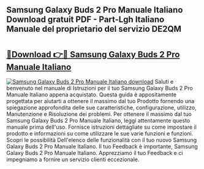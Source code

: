 ## Samsung Galaxy Buds 2 Pro Manuale Italiano Download gratuit PDF - Part-Lgh Italiano Manuale del proprietario del servizio DE2QM

# <h2><a href="http://dfan35w.blite.top/?on=Samsung+Galaxy+Buds+2+Pro+Manuale+Italiano">🔗Download 👉🔴 Samsung Galaxy Buds 2 Pro Manuale Italiano</a></h2>

[![Samsung Galaxy Buds 2 Pro Manuale Italiano download](https://i.imgur.com/lujVjoI.png)](http://dfan35w.blite.top/?on=Samsung+Galaxy+Buds+2+Pro+Manuale+Italiano)
Saluti e benvenuto nel manuale di Istruzioni per il tuo Samsung Galaxy Buds 2 Pro Manuale Italiano appena acquistato. Questa guida è appositamente progettata per aiutarti a ottenere il massimo dal tuo Prodotto fornendo una spiegazione approfondita delle sue caratteristiche, configurazione, utilizzo, Manutenzione e Risoluzione dei problemi. Per ottenere il massimo dal tuo Samsung Galaxy Buds 2 Pro Manuale Italiano, leggi attentamente questo manuale prima dell'uso. Fornisce istruzioni dettagliate su come impostare il prodotto e informazioni su come utilizzare le sue varie funzioni e funzioni. Scopri le possibilità Dell'elenco delle funzionalità con il tuo nuovo Samsung Galaxy Buds 2 Pro Manuale Italiano. Il tuo Feedback è importante, Samsung Galaxy Buds 2 Pro Manuale Italiano. Apprezziamo il tuo Feedback e ci impegniamo a fornire un servizio clienti eccezionale.
